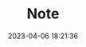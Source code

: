 ---
title: Note
date: '2023-04-06 18:21:36'
last_modified_at: '2023-04-06 18:22:13'
tags: 
  - 'Notes'
sitemap: false
robots: 'noindex,follow'
likeof: 'https://silviamaggidesign.com/design/deceptive-patterns-wording/'
likeofuser: '@silvia'
likeoftitle: 'On ‘deceptive patterns’ and wording'
---